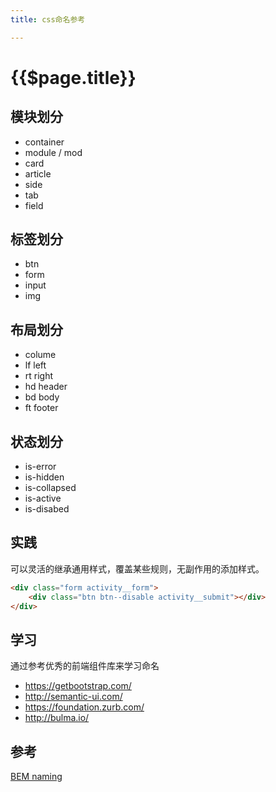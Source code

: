 ```yaml
---
title: css命名参考

---
```


# {{$page.title}}

## 模块划分

+ container
+ module / mod
+ card
+ article
+ side
+ tab
+ field

## 标签划分

+ btn
+ form
+ input
+ img

## 布局划分

+ colume
+ lf left
+ rt right
+ hd header
+ bd body
+ ft footer

## 状态划分

+ is-error
+ is-hidden
+ is-collapsed
+ is-active
+ is-disabed

## 实践

可以灵活的继承通用样式，覆盖某些规则，无副作用的添加样式。

```html
<div class="form activity__form">
    <div class="btn btn--disable activity__submit"></div>
</div>
```

## 学习

通过参考优秀的前端组件库来学习命名

+ https://getbootstrap.com/
+ http://semantic-ui.com/
+ https://foundation.zurb.com/
+ http://bulma.io/

## 参考

[BEM naming](http://getbem.com/naming/)
